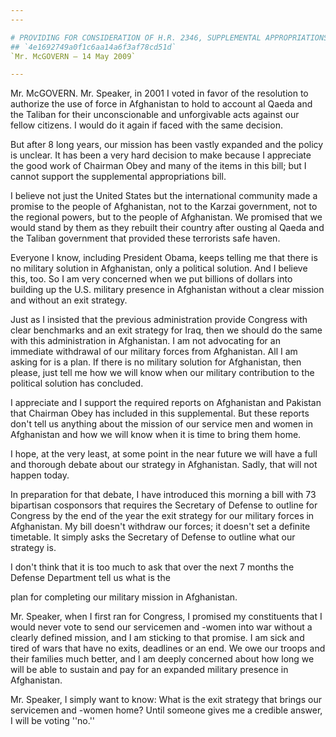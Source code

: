```yaml
---
---

# PROVIDING FOR CONSIDERATION OF H.R. 2346, SUPPLEMENTAL APPROPRIATIONS  ACT, 2009
## `4e1692749a0f1c6aa14a6f3af78cd51d`
`Mr. McGOVERN — 14 May 2009`

---
```



Mr. McGOVERN. Mr. Speaker, in 2001 I voted in favor of the resolution 
to authorize the use of force in Afghanistan to hold to account al 
Qaeda and the Taliban for their unconscionable and unforgivable acts 
against our fellow citizens. I would do it again if faced with the same 
decision.

But after 8 long years, our mission has been vastly expanded and the 
policy is unclear. It has been a very hard decision to make because I 
appreciate the good work of Chairman Obey and many of the items in this 
bill; but I cannot support the supplemental appropriations bill.

I believe not just the United States but the international community 
made a promise to the people of Afghanistan, not to the Karzai 
government, not to the regional powers, but to the people of 
Afghanistan. We promised that we would stand by them as they rebuilt 
their country after ousting al Qaeda and the Taliban government that 
provided these terrorists safe haven.

Everyone I know, including President Obama, keeps telling me that 
there is no military solution in Afghanistan, only a political 
solution. And I believe this, too. So I am very concerned when we put 
billions of dollars into building up the U.S. military presence in 
Afghanistan without a clear mission and without an exit strategy.

Just as I insisted that the previous administration provide Congress 
with clear benchmarks and an exit strategy for Iraq, then we should do 
the same with this administration in Afghanistan. I am not advocating 
for an immediate withdrawal of our military forces from Afghanistan. 
All I am asking for is a plan. If there is no military solution for 
Afghanistan, then please, just tell me how we will know when our 
military contribution to the political solution has concluded.

I appreciate and I support the required reports on Afghanistan and 
Pakistan that Chairman Obey has included in this supplemental. But 
these reports don't tell us anything about the mission of our service 
men and women in Afghanistan and how we will know when it is time to 
bring them home.

I hope, at the very least, at some point in the near future we will 
have a full and thorough debate about our strategy in Afghanistan. 
Sadly, that will not happen today.

In preparation for that debate, I have introduced this morning a bill 
with 73 bipartisan cosponsors that requires the Secretary of Defense to 
outline for Congress by the end of the year the exit strategy for our 
military forces in Afghanistan. My bill doesn't withdraw our forces; it 
doesn't set a definite timetable. It simply asks the Secretary of 
Defense to outline what our strategy is.

I don't think that it is too much to ask that over the next 7 months 
the Defense Department tell us what is the


plan for completing our military mission in Afghanistan.

Mr. Speaker, when I first ran for Congress, I promised my 
constituents that I would never vote to send our servicemen and -women 
into war without a clearly defined mission, and I am sticking to that 
promise. I am sick and tired of wars that have no exits, deadlines or 
an end. We owe our troops and their families much better, and I am 
deeply concerned about how long we will be able to sustain and pay for 
an expanded military presence in Afghanistan.

Mr. Speaker, I simply want to know: What is the exit strategy that 
brings our servicemen and -women home? Until someone gives me a 
credible answer, I will be voting ''no.''